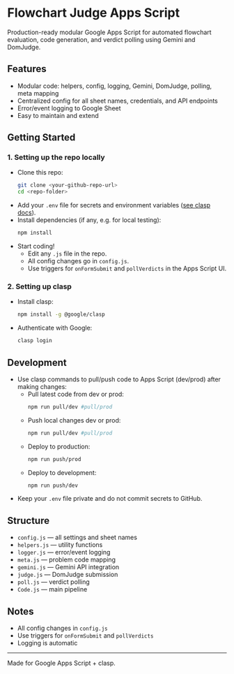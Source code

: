 # Flowchart Judge Apps Script

Production-ready modular Google Apps Script for automated flowchart evaluation, code generation, and verdict polling using Gemini and DomJudge.

## Features
- Modular code: helpers, config, logging, Gemini, DomJudge, polling, meta mapping
- Centralized config for all sheet names, credentials, and API endpoints
- Error/event logging to Google Sheet
- Easy to maintain and extend

## Getting Started

### 1. Setting up the repo locally
- Clone this repo:
  ```bash
  git clone <your-github-repo-url>
  cd <repo-folder>
  ```
- Add your `.env` file for secrets and environment variables ([see clasp docs](https://developers.google.com/apps-script/guides/clasp)).
- Install dependencies (if any, e.g. for local testing):
  ```bash
  npm install
  ```
- Start coding!
  - Edit any `.js` file in the repo.
  - All config changes go in `config.js`.
  - Use triggers for `onFormSubmit` and `pollVerdicts` in the Apps Script UI.

### 2. Setting up clasp
- Install clasp:
  ```bash
  npm install -g @google/clasp
  ```
- Authenticate with Google:
  ```bash
  clasp login
  ```
## Development
- Use clasp commands to pull/push code to Apps Script (dev/prod) after making changes:
  - Pull latest code from dev or prod:
    ```bash
    npm run pull/dev #pull/prod 
    ```
  - Push local changes dev or prod:
    ```bash
    npm run pull/dev #pull/prod 
    ```
  - Deploy to production:
    ```bash
    npm run push/prod
    ```
  - Deploy to development:
    ```bash
    npm run push/dev
    ```
- Keep your `.env` file private and do not commit secrets to GitHub.

## Structure
- `config.js` — all settings and sheet names
- `helpers.js` — utility functions
- `logger.js` — error/event logging
- `meta.js` — problem code mapping
- `gemini.js` — Gemini API integration
- `judge.js` — DomJudge submission
- `poll.js` — verdict polling
- `Code.js` — main pipeline

## Notes
- All config changes in `config.js`
- Use triggers for `onFormSubmit` and `pollVerdicts`
- Logging is automatic

---
Made for Google Apps Script + clasp.
